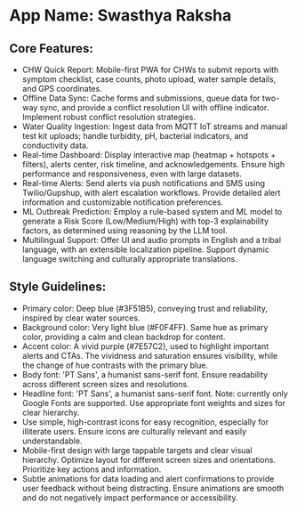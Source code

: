 # **App Name**: Swasthya Raksha

## Core Features:

- CHW Quick Report: Mobile-first PWA for CHWs to submit reports with symptom checklist, case counts, photo upload, water sample details, and GPS coordinates.
- Offline Data Sync: Cache forms and submissions, queue data for two-way sync, and provide a conflict resolution UI with offline indicator. Implement robust conflict resolution strategies.
- Water Quality Ingestion: Ingest data from MQTT IoT streams and manual test kit uploads; handle turbidity, pH, bacterial indicators, and conductivity data.
- Real-time Dashboard: Display interactive map (heatmap + hotspots + filters), alerts center, risk timeline, and acknowledgements. Ensure high performance and responsiveness, even with large datasets.
- Real-time Alerts: Send alerts via push notifications and SMS using Twilio/Gupshup, with alert escalation workflows. Provide detailed alert information and customizable notification preferences.
- ML Outbreak Prediction: Employ a rule-based system and ML model to generate a Risk Score (Low/Medium/High) with top-3 explainability factors, as determined using reasoning by the LLM tool.
- Multilingual Support: Offer UI and audio prompts in English and a tribal language, with an extensible localization pipeline. Support dynamic language switching and culturally appropriate translations.

## Style Guidelines:

- Primary color: Deep blue (#3F51B5), conveying trust and reliability, inspired by clear water sources.
- Background color: Very light blue (#F0F4FF). Same hue as primary color, providing a calm and clean backdrop for content.
- Accent color: A vivid purple (#7E57C2), used to highlight important alerts and CTAs. The vividness and saturation ensures visibility, while the change of hue contrasts with the primary blue.
- Body font: 'PT Sans', a humanist sans-serif font. Ensure readability across different screen sizes and resolutions.
- Headline font: 'PT Sans', a humanist sans-serif font. Note: currently only Google Fonts are supported. Use appropriate font weights and sizes for clear hierarchy.
- Use simple, high-contrast icons for easy recognition, especially for illiterate users. Ensure icons are culturally relevant and easily understandable.
- Mobile-first design with large tappable targets and clear visual hierarchy. Optimize layout for different screen sizes and orientations. Prioritize key actions and information.
- Subtle animations for data loading and alert confirmations to provide user feedback without being distracting. Ensure animations are smooth and do not negatively impact performance or accessibility.
